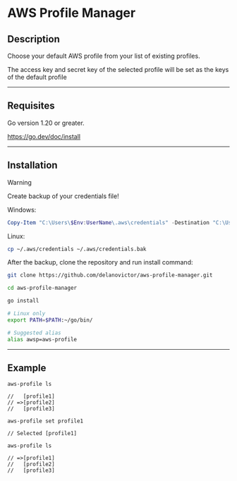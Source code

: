# AWS Profile Manager

## Description
Choose your default AWS profile from your list of existing profiles.

The access key and secret key of the selected profile will be set as the keys of the default profile

---

## Requisites

Go version 1.20 or greater.

https://go.dev/doc/install

---

## Installation

> [!WARNING]  
> Create backup of your credentials file!

Windows:
```powershell
Copy-Item "C:\Users\$Env:UserName\.aws\credentials" -Destination "C:\Users\${Env:UserName}\.aws\credentials.bak"
```

Linux:
```bash
cp ~/.aws/credentials ~/.aws/credentials.bak
```

After the backup, clone the repository and run install command:

```bash
git clone https://github.com/delanovictor/aws-profile-manager.git

cd aws-profile-manager

go install

# Linux only
export PATH=$PATH:~/go/bin/

# Suggested alias
alias awsp=aws-profile
```
--- 
## Example

```
aws-profile ls

//   [profile1]
// =>[profile2]
//   [profile3]

aws-profile set profile1

// Selected [profile1]

aws-profile ls

// =>[profile1]
//   [profile2]
//   [profile3]

```

